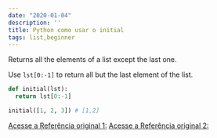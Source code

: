 ```yaml
---
date: "2020-01-04"
description: ''
title: Python como usar o initial
tags: list,beginner
---
```


Returns all the elements of a list except the last one.

Use `lst[0:-1]` to return all but the last element of the list.

```py
def initial(lst):
  return lst[0:-1]
```

```py
initial([1, 2, 3]) # [1,2]
```

[Acesse a Referência original 1:](https://www.pythonsheets.com/)
[Acesse a Referência original 2:](https://www.pythoncheatsheet.org/)

